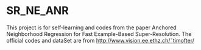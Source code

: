 SR_NE_ANR
=========

This project is for self-learning and codes from the paper Anchored Neighborhood Regression for Fast Example-Based Super-Resolution. The official codes and dataSet are from http://www.vision.ee.ethz.ch/˜timofter/

